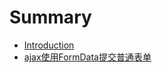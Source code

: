 # Summary

* [Introduction](README.md)
* [ajax使用FormData提交普通表单](ajaxshi-yong-formdata-ti-jiao-pu-tong-biao-dan.md)

